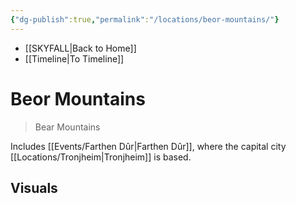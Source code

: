 ```yaml
---
{"dg-publish":true,"permalink":"/locations/beor-mountains/"}
---
```


- [[SKYFALL\|Back to Home]]
- [[Timeline\|To Timeline]]

# Beor Mountains
>Bear Mountains

Includes [[Events/Farthen Dûr\|Farthen Dûr]], where the capital city [[Locations/Tronjheim\|Tronjheim]] is based. 

## Visuals

